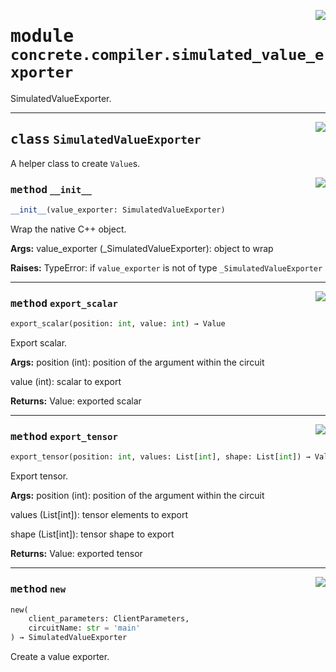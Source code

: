 <!-- markdownlint-disable -->

<a href="../../tempdirectoryforapidocs/.venvtrash/lib/python3.10/site-packages/concrete/compiler/simulated_value_exporter.py#L0"><img align="right" style="float:right;" src="https://img.shields.io/badge/-source-cccccc?style=flat-square"></a>

# <kbd>module</kbd> `concrete.compiler.simulated_value_exporter`
SimulatedValueExporter. 



---

<a href="../../tempdirectoryforapidocs/.venvtrash/lib/python3.10/site-packages/concrete/compiler/simulated_value_exporter.py#L18"><img align="right" style="float:right;" src="https://img.shields.io/badge/-source-cccccc?style=flat-square"></a>

## <kbd>class</kbd> `SimulatedValueExporter`
A helper class to create `Value`s. 

<a href="../../tempdirectoryforapidocs/.venvtrash/lib/python3.10/site-packages/concrete/compiler/simulated_value_exporter.py#L21"><img align="right" style="float:right;" src="https://img.shields.io/badge/-source-cccccc?style=flat-square"></a>

### <kbd>method</kbd> `__init__`

```python
__init__(value_exporter: SimulatedValueExporter)
```

Wrap the native C++ object. 



**Args:**
  value_exporter (_SimulatedValueExporter):  object to wrap 



**Raises:**
  TypeError:  if `value_exporter` is not of type `_SimulatedValueExporter` 




---

<a href="../../tempdirectoryforapidocs/.venvtrash/lib/python3.10/site-packages/concrete/compiler/simulated_value_exporter.py#L53"><img align="right" style="float:right;" src="https://img.shields.io/badge/-source-cccccc?style=flat-square"></a>

### <kbd>method</kbd> `export_scalar`

```python
export_scalar(position: int, value: int) → Value
```

Export scalar. 



**Args:**
  position (int):  position of the argument within the circuit 

 value (int):  scalar to export 



**Returns:**
  Value:  exported scalar 

---

<a href="../../tempdirectoryforapidocs/.venvtrash/lib/python3.10/site-packages/concrete/compiler/simulated_value_exporter.py#L71"><img align="right" style="float:right;" src="https://img.shields.io/badge/-source-cccccc?style=flat-square"></a>

### <kbd>method</kbd> `export_tensor`

```python
export_tensor(position: int, values: List[int], shape: List[int]) → Value
```

Export tensor. 



**Args:**
  position (int):  position of the argument within the circuit 

 values (List[int]):  tensor elements to export 

 shape (List[int]):  tensor shape to export 



**Returns:**
  Value:  exported tensor 

---

<a href="../../tempdirectoryforapidocs/.venvtrash/lib/python3.10/site-packages/concrete/compiler/simulated_value_exporter.py#L41"><img align="right" style="float:right;" src="https://img.shields.io/badge/-source-cccccc?style=flat-square"></a>

### <kbd>method</kbd> `new`

```python
new(
    client_parameters: ClientParameters,
    circuitName: str = 'main'
) → SimulatedValueExporter
```

Create a value exporter. 


